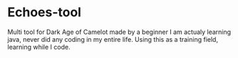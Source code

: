 # Echoes-tool
Multi tool for Dark Age of Camelot made by a beginner
I am actualy learning java, never did any coding in my entire life.
Using this as a training field, learning while I code.
